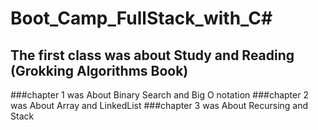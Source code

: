 # Boot_Camp_FullStack_with_C#

## The first class was about Study and Reading (Grokking Algorithms Book)
###chapter 1 was About Binary Search and Big O notation
###chapter 2 was About Array and LinkedList
###chapter 3 was About Recursing and Stack
